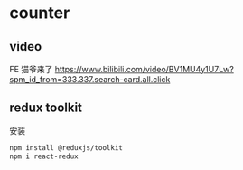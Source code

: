 # counter

## video

FE 猫爷来了
https://www.bilibili.com/video/BV1MU4y1U7Lw?spm_id_from=333.337.search-card.all.click

## redux toolkit

安装

```bash
npm install @reduxjs/toolkit
npm i react-redux
```
